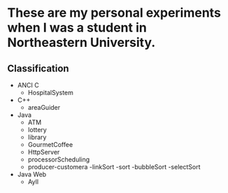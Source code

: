 # These are my personal experiments when I was a student in Northeastern University.
## Classification
+ ANCI C
    - HospitalSystem
+ C++
    - areaGuider
+ Java
    - ATM
    - lottery
    - library
    - GourmetCoffee
    - HttpServer
    - processorScheduling
    - producer-customera
	-linkSort
	-sort
		-bubbleSort
		-selectSort
+ Java Web
    - Ayll